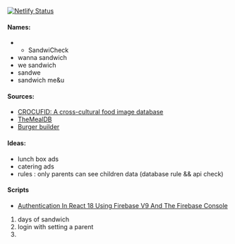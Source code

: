 [![Netlify Status](https://api.netlify.com/api/v1/badges/aa8334a3-9466-4b4f-95bb-c3208808f24c/deploy-status)](https://app.netlify.com/sites/incredible-quokka-c8fcd9/deploys)

#### Names:

-   -   SandwiCheck
-   wanna sandwich
-   we sandwich
-   sandwe
-   sandwich me&u

#### Sources:

-   [CROCUFID: A cross-cultural food image database](https://osf.io/5jtqx/)
-   [TheMealDB](https://www.themealdb.com/api.php)
-   [Burger builder](https://lidlburgerbuilder.ie/gallery)

#### Ideas:

-   lunch box ads
-   catering ads
-   rules : only parents can see children data (database rule && api check)

#### Scripts

-   [Authentication In React 18 Using Firebase V9 And The Firebase Console](https://blog.openreplay.com/authentication-in-react-18-using-firebase-v9/)

1. days of sandwich
2. login with setting a parent
3.
